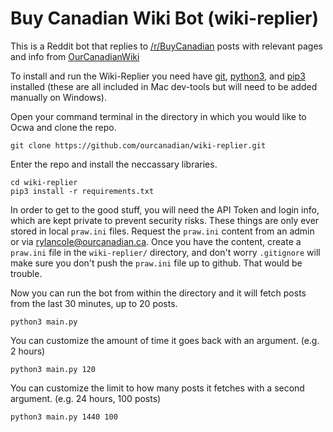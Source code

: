 # Buy Canadian Wiki Bot (wiki-replier)


This is a Reddit bot that replies to [/r/BuyCanadian](https://www.reddit.com/r/BuyCanadian/) posts with relevant pages and info from [OurCanadianWiki](https://wiki.ourcanadian.ca/)

To install and run the Wiki-Replier you need have [git](https://git-scm.com/downloads), [python3](https://www.python.org/downloads/), and [pip3](https://vgkits.org/blog/pip3-windows-howto/) installed (these are all included in Mac dev-tools but will need to be added manually on Windows).

Open your command terminal in the directory in which you would like to Ocwa and clone the repo.
```
git clone https://github.com/ourcanadian/wiki-replier.git
```

Enter the repo and install the neccassary libraries.
```
cd wiki-replier
pip3 install -r requirements.txt
```

In order to get to the good stuff, you will need the API Token and login info, which are kept private to prevent security risks. These things are only ever stored in local `praw.ini` files. Request the `praw.ini` content from an admin or via rylancole@ourcanadian.ca. Once you have the content, create a `praw.ini` file in the `wiki-replier/` directory, and don't worry `.gitignore` will make sure you don't push the `praw.ini` file up to github. That would be trouble.

Now you can run the bot from within the directory and it will fetch posts from the last 30 minutes, up to 20 posts.
```
python3 main.py
```

You can customize the amount of time it goes back with an argument. (e.g. 2 hours)
``` 
python3 main.py 120
```

You can customize the limit to how many posts it fetches with a second argument. (e.g. 24 hours, 100 posts)
``` 
python3 main.py 1440 100
```
